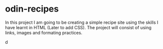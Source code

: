 # odin-recipes
In this project I am going to be creating a simple recipe site using the skills I have learnt in HTML (Later to add CSS).
The project will consist of using links, images and formating practices.

d
